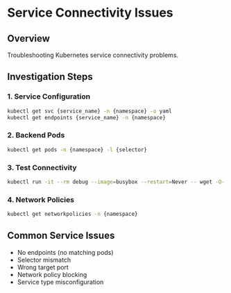 # Service Connectivity Issues

## Overview
Troubleshooting Kubernetes service connectivity problems.

## Investigation Steps

### 1. Service Configuration
```bash
kubectl get svc {service_name} -n {namespace} -o yaml
kubectl get endpoints {service_name} -n {namespace}
```

### 2. Backend Pods
```bash
kubectl get pods -n {namespace} -l {selector}
```

### 3. Test Connectivity
```bash
kubectl run -it --rm debug --image=busybox --restart=Never -- wget -O- {service_name}:{port}
```

### 4. Network Policies
```bash
kubectl get networkpolicies -n {namespace}
```

## Common Service Issues
- No endpoints (no matching pods)
- Selector mismatch
- Wrong target port
- Network policy blocking
- Service type misconfiguration

